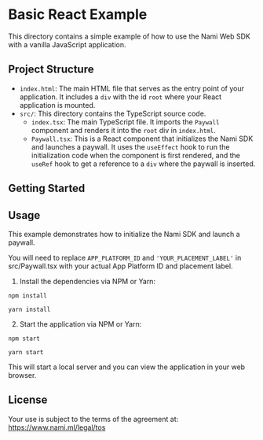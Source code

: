 # Basic React Example

This directory contains a simple example of how to use the Nami Web SDK with a vanilla JavaScript application.

## Project Structure

- `index.html`: The main HTML file that serves as the entry point of your application. It includes a `div` with the id `root` where your React application is mounted.
- `src/`: This directory contains the TypeScript source code.
  - `index.tsx`: The main TypeScript file. It imports the `Paywall` component and renders it into the `root` div in `index.html`.
  - `Paywall.tsx`: This is a React component that initializes the Nami SDK and launches a paywall. It uses the `useEffect` hook to run the initialization code when the component is first rendered, and the `useRef` hook to get a reference to a `div` where the paywall is inserted.

## Getting Started

## Usage

This example demonstrates how to initialize the Nami SDK and launch a paywall. 

You will need to replace `APP_PLATFORM_ID` and `'YOUR_PLACEMENT_LABEL'` in src/Paywall.tsx with your actual App Platform ID and placement label.

1. Install the dependencies via NPM or Yarn:

```
npm install
```

```
yarn install
```

2. Start the application via NPM or Yarn:

```
npm start
```

```
yarn start
```

This will start a local server and you can view the application in your web browser.

## License

Your use is subject to the terms of the agreement at: https://www.nami.ml/legal/tos
